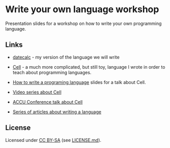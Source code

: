 # Write your own language workshop

Presentation slides for a workshop on how to write your own programming
language.

## Links

* [datecalc](https://github.com/andybalaam/datecalc) - my version of the
  language we will write

* [Cell](https://github.com/andybalaam/cell) - a much more complicated, but
  still toy, language I wrote in order to teach about programming languages.

* [How to write a programing language](https://github.com/andybalaam/videos-writing-cell)
  slides for a talk about Cell.

* [Video series about Cell](https://www.youtube.com/watch?v=TG0qRDrUPpA&list=PLgyU3jNA6VjT3FW83eHqryNcqd6fsvdrv)

* [ACCU Conference talk about Cell](https://www.youtube.com/watch?v=82-XjMzKaC8)

* [Series of articles about writing a language](https://github.com/andybalaam/articles-how-to-write-a-programming-language)

## License

Licensed under [CC BY-SA](https://creativecommons.org/licenses/by-sa/4.0/) (see [LICENSE.md](LICENSE.md)).

